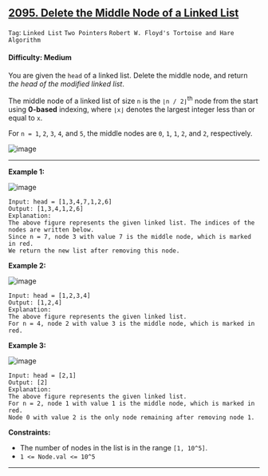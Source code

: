 ## [2095. Delete the Middle Node of a Linked List](https://leetcode.com/problems/delete-the-middle-node-of-a-linked-list)

```Tag```: ```Linked List``` ```Two Pointers``` ```Robert W. Floyd's Tortoise and Hare Algorithm```

#### Difficulty: Medium

You are given the ```head``` of a linked list. Delete the middle node, and return _the head of the modified linked list_.

The middle node of a linked list of size ```n``` is the ```⌊n / 2⌋```<sup>th</sup> node from the start using __0-based__ indexing, where ```⌊x⌋``` denotes the largest integer less than or equal to ```x```.

For ```n = 1```, ```2```, ```3```, ```4```, and ```5```, the middle nodes are ```0```, ```1```, ```1```, ```2```, and ```2```, respectively.

![image](https://github.com/quananhle/Python/assets/35042430/e92c86d6-0ed7-4fa1-98fc-43e2385fdc62)

---

__Example 1:__

![image](https://assets.leetcode.com/uploads/2021/11/16/eg1drawio.png)
```
Input: head = [1,3,4,7,1,2,6]
Output: [1,3,4,1,2,6]
Explanation:
The above figure represents the given linked list. The indices of the nodes are written below.
Since n = 7, node 3 with value 7 is the middle node, which is marked in red.
We return the new list after removing this node. 
```

__Example 2:__

![image](https://assets.leetcode.com/uploads/2021/11/16/eg2drawio.png)
```
Input: head = [1,2,3,4]
Output: [1,2,4]
Explanation:
The above figure represents the given linked list.
For n = 4, node 2 with value 3 is the middle node, which is marked in red.
```

__Example 3:__

![image](https://assets.leetcode.com/uploads/2021/11/16/eg3drawio.png)
```
Input: head = [2,1]
Output: [2]
Explanation:
The above figure represents the given linked list.
For n = 2, node 1 with value 1 is the middle node, which is marked in red.
Node 0 with value 2 is the only node remaining after removing node 1.
```

__Constraints:__

- The number of nodes in the list is in the range ```[1, 10^5]```.
- ```1 <= Node.val <= 10^5```

---
